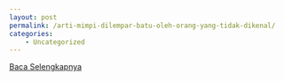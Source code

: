 ```yaml
---
layout: post
permalink: /arti-mimpi-dilempar-batu-oleh-orang-yang-tidak-dikenal/
categories:
    - Uncategorized
---
```


[Baca Selengkapnya](/02)